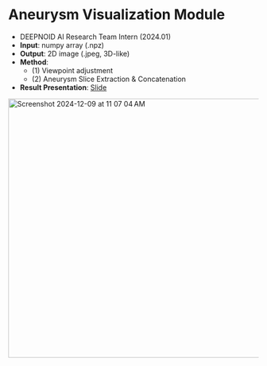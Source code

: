 # Aneurysm Visualization Module
- DEEPNOID AI Research Team Intern (2024.01)
- **Input**: numpy array (.npz)
- **Output**: 2D image (.jpeg, 3D-like)
- **Method**:
  - (1) Viewpoint adjustment
  - (2) Aneurysm Slice Extraction & Concatenation
- **Result Presentation**: [Slide](https://github.com/learntosurf/Aneurysm_Visualization/blob/main/Neuro_%E1%84%89%E1%85%A6%E1%84%86%E1%85%B5%E1%84%82%E1%85%A1_240130.pdf)
<img width="521" alt="Screenshot 2024-12-09 at 11 07 04 AM" src="https://github.com/user-attachments/assets/c2125d26-0245-46e9-bc7d-6766519374f4">

